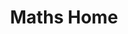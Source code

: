 ---
layout: subjecthome
title: Maths Home
subject: Maths
level: Home
permalink: /maths
hero: Welcome to Maths!
subtext: This page is for all things maths, select a level and enjoy the content!
---